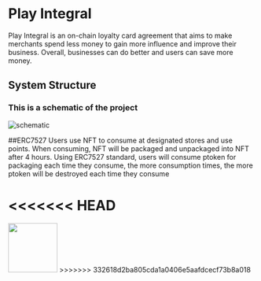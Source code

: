 # Play Integral
Play Integral is an on-chain loyalty card agreement that aims to make merchants spend less money to gain more influence and improve their business. Overall, businesses can do better and users can save more money.


## System Structure
### This is a schematic of the project
![schematic](https://github.com/DankFang/On-chain-integration-system/tree/main/img)

##ERC7527
Users use NFT to consume at designated stores and use points. When consuming, NFT will be packaged and unpackaged into NFT after 4 hours. Using ERC7527 standard, users will consume ptoken for packaging each time they consume, the more consumption times, the more ptoken will be destroyed each time they consume

<<<<<<< HEAD
=======
<img src="https://github.com/DankFang/On-chain-integration-system/tree/main/img" width="100px">
>>>>>>> 332618d2ba805cda1a0406e5aafdcecf73b8a018
   
